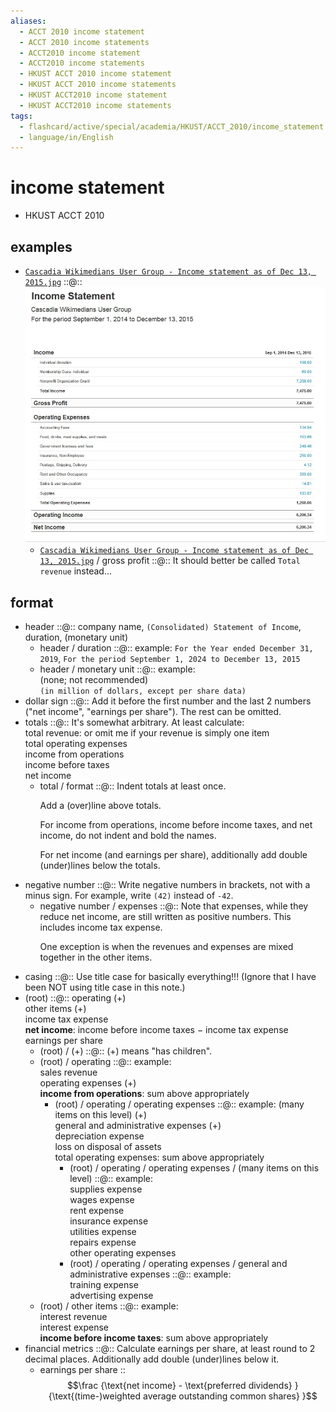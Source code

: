 ```yaml
---
aliases:
  - ACCT 2010 income statement
  - ACCT 2010 income statements
  - ACCT2010 income statement
  - ACCT2010 income statements
  - HKUST ACCT 2010 income statement
  - HKUST ACCT 2010 income statements
  - HKUST ACCT2010 income statement
  - HKUST ACCT2010 income statements
tags:
  - flashcard/active/special/academia/HKUST/ACCT_2010/income_statement
  - language/in/English
---
```


# income statement

- HKUST ACCT 2010

## examples

- [`Cascadia Wikimedians User Group - Income statement as of Dec 13, 2015.jpg`](../../../../archives/Wikimedia%20Commons/Cascadia%20Wikimedians%20User%20Group%20-%20Income%20statement%20as%20of%20Dec%2013,%202015.jpg) ::@:: ![`Cascadia Wikimedians User Group - Income statement as of Dec 13, 2015.jpg`](../../../../archives/Wikimedia%20Commons/Cascadia%20Wikimedians%20User%20Group%20-%20Income%20statement%20as%20of%20Dec%2013,%202015.jpg) <!--SR:!2024-12-27,14,290!2025-01-17,27,270-->
  - [`Cascadia Wikimedians User Group - Income statement as of Dec 13, 2015.jpg`](../../../../archives/Wikimedia%20Commons/Cascadia%20Wikimedians%20User%20Group%20-%20Income%20statement%20as%20of%20Dec%2013,%202015.jpg) / gross profit ::@:: It should better be called `Total revenue` instead... <!--SR:!2024-12-28,15,290!2024-12-29,16,290-->

## format

- header ::@:: company name, `(Consolidated) Statement of Income`, duration, (monetary unit) <!--SR:!2025-01-30,37,290!2025-01-30,37,290-->
  - header / duration ::@:: example: `For the Year ended December 31, 2019`, `For the period September 1, 2024 to December 13, 2015` <!--SR:!2024-12-28,15,290!2025-01-30,37,290-->
  - header / monetary unit ::@:: example: <br/> (none; not recommended) <br/> `(in million of dollars, except per share data)` <!--SR:!2024-12-29,16,290!2024-12-28,15,290-->
- dollar sign ::@:: Add it before the first number and the last 2 numbers ("net income", "earnings per share"). The rest can be omitted. <!--SR:!2024-12-29,16,290!2025-01-21,31,270-->
- totals ::@:: It's somewhat arbitrary. At least calculate: <br/> total revenue: or omit me if your revenue is simply one item <br/> total operating expenses <br/> income from operations <br/> income before taxes <br/> net income <!--SR:!2025-01-14,24,250!2025-01-20,27,270-->
  - total / format ::@:: Indent totals at least once. <p> Add a (over)line above totals. <p> For income from operations, income before income taxes, and net income, do not indent and bold the names. <p> For net income (and earnings per share), additionally add double (under)lines below the totals. <!--SR:!2025-01-20,27,270!2025-01-19,26,270-->
- negative number ::@:: Write negative numbers in brackets, not with a minus sign. For example, write `(42)` instead of `-42`. <!--SR:!2024-12-28,15,290!2024-12-29,16,290-->
  - negative number / expenses ::@:: Note that expenses, while they reduce net income, are still written as positive numbers. This includes income tax expense. <p> One exception is when the revenues and expenses are mixed together in the other items. <!--SR:!2024-12-27,14,290!2025-01-19,26,270-->
- casing ::@:: Use title case for basically everything!!! (Ignore that I have been NOT using title case in this note.) <!--SR:!2024-12-27,14,290!2024-12-28,15,290-->
- (root) ::@:: operating (+) <br/> other items (+) <br/> income tax expense <br/> __net income__: income before income taxes − income tax expense <br/> earnings per share <!--SR:!2025-01-30,37,290!2024-12-27,14,290-->
  - (root) / (+) ::@:: (+) means "has children". <!--SR:!2024-12-27,14,290!2024-12-28,15,290-->
  - (root) / operating ::@:: example: <br/> sales revenue <br/> operating expenses (+) <br/> __income from operations__: sum above appropriately <!--SR:!2025-01-30,39,290!2025-01-31,38,290-->
    - (root) / operating / operating expenses ::@:: example: (many items on this level) (+) <br/> general and administrative expenses (+) <br/> depreciation expense <br/> loss on disposal of assets <br/> total operating expenses: sum above appropriately <!--SR:!2025-01-30,37,290!2025-01-19,26,270-->
      - (root) / operating / operating expenses / (many items on this level) ::@:: example: <br/> supplies expense <br/> wages expense <br/> rent expense <br/> insurance expense <br/> utilities expense <br/> repairs expense <br/> other operating expenses <!--SR:!2024-12-27,14,290!2025-01-20,29,270-->
      - (root) / operating / operating expenses / general and administrative expenses ::@:: example: <br/> training expense <br/> advertising expense <!--SR:!2024-12-28,15,290!2024-12-27,14,290-->
  - (root) / other items ::@:: example: <br/> interest revenue <br/> interest expense <br/> __income before income taxes__: sum above appropriately <!--SR:!2024-12-29,16,290!2025-01-20,27,270-->
- financial metrics ::@:: Calculate earnings per share, at least round to 2 decimal places. Additionally add double (under)lines below it. <!--SR:!2024-12-28,15,290!2024-12-29,16,290-->
  - earnings per share :: $$\frac {\text{net income} - \text{preferred dividends} } {\text{(time-)weighted average outstanding common shares} }$$
